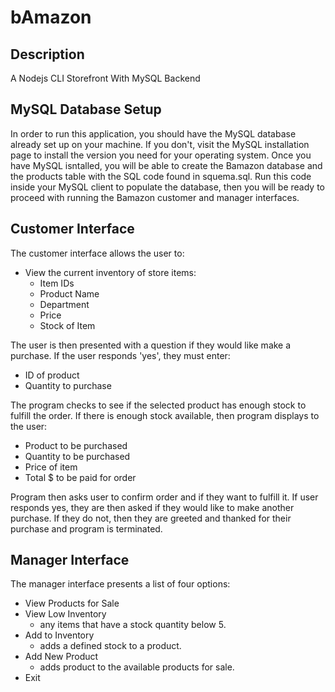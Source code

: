 # bAmazon

## Description
A Nodejs CLI Storefront With MySQL Backend

## MySQL Database Setup
In order to run this application, you should have the MySQL database already set up on your machine. If you don't, visit the MySQL installation page to install the version you need for your operating system. Once you have MySQL isntalled, you will be able to create the Bamazon database and the products table with the SQL code found in squema.sql. Run this code inside your MySQL client to populate the database, then you will be ready to proceed with running the Bamazon customer and manager interfaces.

## Customer Interface
The customer interface allows the user to:
- View the current inventory of store items:
  - Item IDs
  - Product Name
  - Department
  - Price
  - Stock of Item
 
The user is then presented with a question if they would like make a purchase. 
If the user responds 'yes', they must enter: 
  - ID of product 
  - Quantity to purchase 

The program checks to see if the selected product has enough stock to fulfill the order.
If there is enough stock available, then program displays to the user: 
  - Product to be purchased
  - Quantity to be purchased
  - Price of item 
  - Total $ to be paid for order
  
 Program then asks user to confirm order and if they want to fulfill it. 
 If user responds yes, they are then asked if they would like to make another purchase. If they do not, then they are greeted and thanked for their purchase and program is terminated.


## Manager Interface
The manager interface presents a list of four options: 

- View Products for Sale 
- View Low Inventory
    - any items that have a stock quantity below 5.
- Add to Inventory
    - adds a defined stock to a product.
- Add New Product
    - adds product to the available products for sale.
- Exit 
